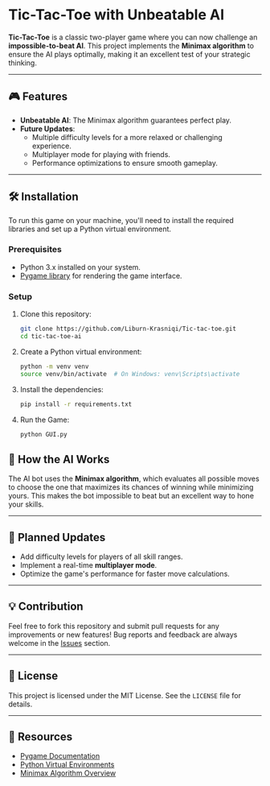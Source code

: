 # Tic-Tac-Toe with Unbeatable AI

**Tic-Tac-Toe** is a classic two-player game where you can now challenge an **impossible-to-beat AI**. This project implements the **Minimax algorithm** to ensure the AI plays optimally, making it an excellent test of your strategic thinking.

---

## 🎮 Features
- **Unbeatable AI**: The Minimax algorithm guarantees perfect play.
- **Future Updates**:  
  - Multiple difficulty levels for a more relaxed or challenging experience.  
  - Multiplayer mode for playing with friends.  
  - Performance optimizations to ensure smooth gameplay.

---

## 🛠️ Installation
To run this game on your machine, you'll need to install the required libraries and set up a Python virtual environment.

### Prerequisites
- Python 3.x installed on your system.
- [Pygame library](https://www.pygame.org/) for rendering the game interface.

### Setup
1. Clone this repository:  
   ```bash
   git clone https://github.com/Liburn-Krasniqi/Tic-tac-toe.git
   cd tic-tac-toe-ai
2. Create a Python virtual environment:
    ```bash
    python -m venv venv
    source venv/bin/activate  # On Windows: venv\Scripts\activate
3. Install the dependencies:
    ```bash
    pip install -r requirements.txt
4. Run the Game:
    ```bash
    python GUI.py

## 🧠 How the AI Works
The AI bot uses the **Minimax algorithm**, which evaluates all possible moves to choose the one that maximizes its chances of winning while minimizing yours. This makes the bot impossible to beat but an excellent way to hone your skills.

---

## 🚀 Planned Updates
- Add difficulty levels for players of all skill ranges.
- Implement a real-time **multiplayer mode**.
- Optimize the game's performance for faster move calculations.

---

## 💡 Contribution
Feel free to fork this repository and submit pull requests for any improvements or new features! Bug reports and feedback are always welcome in the [Issues](https://github.com/your-username/tic-tac-toe-ai/issues) section.

---

## 📜 License
This project is licensed under the MIT License. See the `LICENSE` file for details.

---

## 🔗 Resources
- [Pygame Documentation](https://www.pygame.org/docs/)
- [Python Virtual Environments](https://docs.python.org/3/library/venv.html)
- [Minimax Algorithm Overview](https://en.wikipedia.org/wiki/Minimax)
